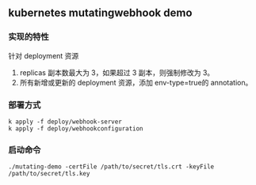 ## kubernetes mutatingwebhook demo

### 实现的特性
针对 deployment 资源
1. replicas 副本数最大为 3，如果超过 3 副本，则强制修改为 3。
2. 所有新增或更新的 deployment 资源，添加 env-type=true的 annotation。

### 部署方式
```shell
k apply -f deploy/webhook-server
k apply -f deploy/webhookconfiguration
```

### 启动命令
```shell
./mutating-demo -certFile /path/to/secret/tls.crt -keyFile /path/to/secret/tls.key
```
